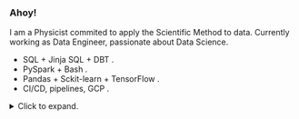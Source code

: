 ### Ahoy!


I am a Physicist commited to apply the Scientific Method to data. Currently working as Data Engineer, passionate about Data Science.

- SQL + Jinja SQL + DBT .
- PySpark + Bash .
- Pandas + Sckit-learn + TensorFlow .
- CI/CD, pipelines, GCP .

<details><summary> Click to expand.</summary>
<p>

--------------------------------


![alt](input/copito_nn.png)

A pre-trained NN says it's probable that Copito is a sheep. If 31.13% is he higher score, it means at least there are 3 other classes with lower probability. 
Supposing that *dog* gets the second biggest probability with 31.10%... What the hack could be the other classes? Polar bear? cotton?  Four-legged goddess? 

--------------------------------

</p>
</details>
